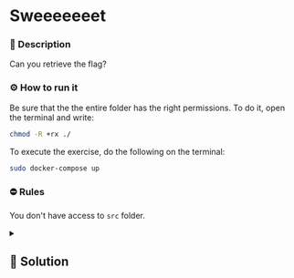 # Sweeeeeeet
### 📄 Description
Can you retrieve the flag?

### ⚙ How to run it
Be sure that the the entire folder has the right permissions.
To do it, open the terminal and write:
```bash
chmod -R +rx ./
```

To execute the exercise, do the following on the terminal:
```bash
sudo docker-compose up
```


### ⛔ Rules
You don't have access to `src` folder.

<details>
    <summary>
        <h2>🔑 Solution</h2>
    </summary>

Nothing much on the page, we can check the cookies.

There are two cookies:

- `Flag{you_cant_use_this_flag}`
- UID: `df3gth4BHSGDYJhH`

the vale of UID seems to be an hashed value. If we use an online tool and md5 we can brute force to get the flag:

<h3> 🚩 Flag </h3>

```plain
encryptCTF%7B4lwa4y5_Ch3ck_7h3_c00ki3s%7D%0A
```
</details>